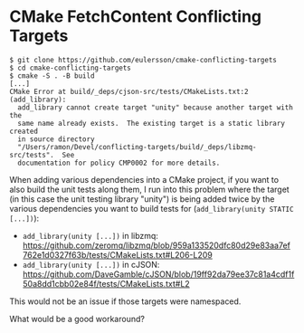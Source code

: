 # CMake FetchContent Conflicting Targets

```
$ git clone https://github.com/eulersson/cmake-conflicting-targets
$ cd cmake-conflicting-targets
$ cmake -S . -B build
[...]
CMake Error at build/_deps/cjson-src/tests/CMakeLists.txt:2 (add_library):
  add_library cannot create target "unity" because another target with the
  same name already exists.  The existing target is a static library created
  in source directory
  "/Users/ramon/Devel/conflicting-targets/build/_deps/libzmq-src/tests".  See
  documentation for policy CMP0002 for more details.
```

When adding various dependencies into a CMake project, if you want to also build the
unit tests along them, I run into this problem where the target (in this case the unit
testing library "unity") is being added twice by the various dependencies you want to
build tests for (`add_library(unity STATIC [...])`):

- `add_library(unity [...])` in libzmq: https://github.com/zeromq/libzmq/blob/959a133520dfc80d29e83aa7ef762e1d0327f63b/tests/CMakeLists.txt#L206-L209
- `add_library(unity [...])` in cJSON: https://github.com/DaveGamble/cJSON/blob/19ff92da79ee37c81a4cdf1f50a8dd1cbb02e84f/tests/CMakeLists.txt#L2

This would not be an issue if those targets were namespaced.

What would be a good workaround?
